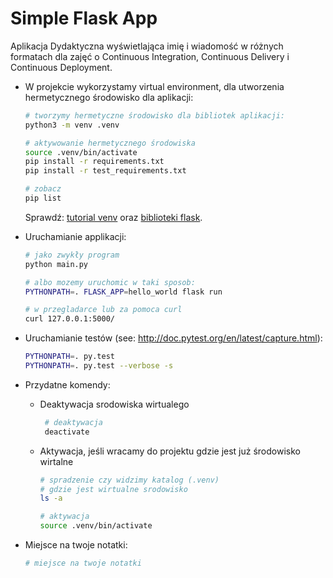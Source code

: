 # Simple Flask App

Aplikacja Dydaktyczna wyświetlająca imię i wiadomość w różnych formatach dla zajęć
o Continuous Integration, Continuous Delivery i Continuous Deployment.

- W projekcie wykorzystamy virtual environment, dla utworzenia hermetycznego środowisko dla aplikacji:

  ```bash
  # tworzymy hermetyczne środowisko dla bibliotek aplikacji:
  python3 -m venv .venv

  # aktywowanie hermetycznego środowiska
  source .venv/bin/activate
  pip install -r requirements.txt
  pip install -r test_requirements.txt

  # zobacz
  pip list
  ```

  Sprawdź: [tutorial venv](https://docs.python.org/3/tutorial/venv.html) oraz [biblioteki flask](http://flask.pocoo.org).

- Uruchamianie applikacji:

  ```bash
  # jako zwykły program
  python main.py

  # albo mozemy uruchomic w taki sposob:
  PYTHONPATH=. FLASK_APP=hello_world flask run
  ```
  
  ```bash
  # w przegladarce lub za pomoca curl
  curl 127.0.0.1:5000/
  ```

- Uruchamianie testów (see: http://doc.pytest.org/en/latest/capture.html):

  ```bash
  PYTHONPATH=. py.test
  PYTHONPATH=. py.test --verbose -s
  ```

- Przydatne komendy:
  - Deaktywacja srodowiska wirtualego

    ```bash
     # deaktywacja
     deactivate
     ```
     
  - Aktywacja, jeśli wracamy do projektu gdzie jest już środowisko wirtalne
  
    ```bash
    # spradzenie czy widzimy katalog (.venv)
    # gdzie jest wirtualne srodowisko
    ls -a

    # aktywacja 
    source .venv/bin/activate
    ```

- Miejsce na twoje notatki:

  ```bash
  # miejsce na twoje notatki
  ```